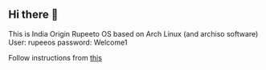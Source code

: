 ## Hi there 👋

This is India Origin Rupeeto OS based on Arch Linux (and archiso software)  
User: rupeeos 
password: Welcome1

Follow instructions from [this](https://github.com/Rupeeto/rupeeto-iso)

